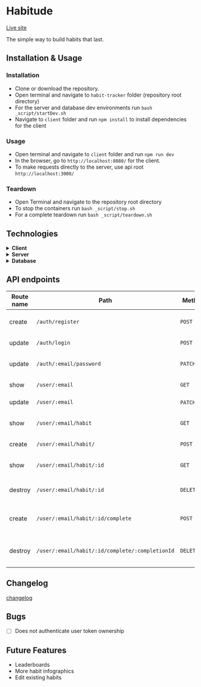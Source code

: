 # Habitude

[Live site](https://habitudeapp.netlify.app/)

The simple way to build habits that last.

## Installation & Usage

### Installation

- Clone or download the repository.
- Open terminal and navigate to `habit-tracker` folder (repository root directory)
- For the server and database dev environments run `bash _script/startDev.sh`
- Navigate to `client` folder and run `npm install` to install dependencies for the client

### Usage

- Open terminal and navigate to `client` folder and run `npm run dev`
- In the browser, go to `http://localhost:8080/` for the client.
- To make requests directly to the server, use api root `http://localhost:3000/`

### Teardown

- Open Terminal and navigate to the repository root directory
- To stop the containers run `bash _script/stop.sh`
- For a complete teardown run `bash _script/teardown.sh`

## Technologies

<details>
  <summary><b>Client</b></summary>
  
  - HTML
  - CSS
  - JavaScript
  - [NPM](https://www.npmjs.com/)
    - [lite-server](https://www.npmjs.com/package/lite-server)
    - [concurrently](https://www.npmjs.com/package/concurrently)
    - [watchify](https://www.npmjs.com/package/watchify)
    - [jest](https://www.npmjs.com/package/jest)
    - [jwt-decode](https://www.npmjs.com/package/jwt-decode)

</details>

<details>
  <summary><b>Server</b></summary>

- [Docker](https://www.docker.com/)
- [NodeJs](https://nodejs.org/en/)
- [NPM](https://www.npmjs.com/)
  - [express](https://www.npmjs.com/package/express)
  - [cors](https://www.npmjs.com/package/cors)
  - [morgan](https://www.npmjs.com/package/morgan)
  - [dayjs](https://www.npmjs.com/package/dayjs)
  - [jsonwebtoken](https://www.npmjs.com/package/jsonwebtoken)
  - [pg](https://www.npmjs.com/package/pg)
  - [bcrypt](https://www.npmjs.com/package/bcrypt)
  - [dotenv](https://www.npmjs.com/package/dotenv)
  - [jest](https://www.npmjs.com/package/jest)
  - [supertest](https://www.npmjs.com/package/supertest)
  - [nodemon](https://www.npmjs.com/package/nodemon)

</details>

<details>
  <summary><b>Database</b></summary>

- [Docker](https://www.docker.com/)
- [PostgreSQL](https://www.postgresql.org/)

</details>

## API endpoints

| Route name | Path                                            | Method        | Purpose                            |
| ---------- | ----------------------------------------------- | ------------- | ---------------------------------- |
| create     | `/auth/register`                                | `POST`        | Register a new account             |
| update     | `/auth/login`                                   | `POST`        | Login to an account                |
| update     | `/auth/:email/password`                         | `PATCH`       | Update account password            |
| show       | `/user/:email`                                  | `GET`         | Get user info                      |
| update     | `/user/:email`                                  | `PATCH`/`PUT` | Update user name                   |
| show       | `/user/:email/habit`                            | `GET`         | Get all users' habits              |
| create     | `/user/:email/habit/`                           | `POST`        | Add a new habit                    |
| show       | `/user/:email/habit/:id`                        | `GET`         | Get a single habit by id           |
| destroy    | `/user/:email/habit/:id`                        | `DELETE`      | Delete a single habit by id        |
| create     | `/user/:email/habit/:id/complete`               | `POST`        | Add a habit completion instance    |
| destroy    | `/user/:email/habit/:id/complete/:completionId` | `DELETE`      | Delete a habit completion instance |

## Changelog

[changelog](./changelog.md)

## Bugs

- [ ] Does not authenticate user token ownership

## Future Features

- Leaderboards
- More habit infographics
- Edit existing habits
